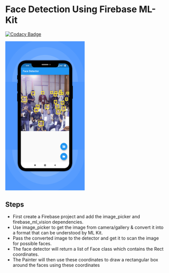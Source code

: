 # Face Detection Using Firebase ML-Kit

[![Codacy Badge](https://api.codacy.com/project/badge/Grade/f592c51ee33846a5924ed7d73e9e88e5)](https://app.codacy.com/manual/piyushsinha24/Face-Detector?utm_source=github.com&utm_medium=referral&utm_content=piyushsinha24/Face-Detector&utm_campaign=Badge_Grade_Dashboard)

<img src="face_detect.png" width="250">

## Steps
-  First create a Firebase project and add the image_picker and firebase_ml_vision dependencies.             
-  Use image_picker to get the image from camera/gallery & convert it into a format that can be understood by ML Kit.
-  Pass the converted image to the detector and get it to scan the image for possible faces.
-  The face detector will return a list of Face class which contains the Rect coordinates.
-  The Painter will then use these coordinates to draw a rectangular box around the faces using these coordinates
